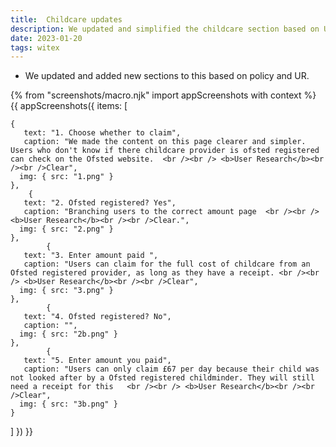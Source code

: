 ```yaml
---
title:  Childcare updates
description: We updated and simplified the childcare section based on UR.
date: 2023-01-20
tags: witex
---
```


* We updated and added new sections to this based on policy and UR.


<!-- ## User needs

<b>As a prosecuter </b>
I need to find a case<br />

<b>As a prosecuter </b>
I need to do the thing<br /> -->



{% from "screenshots/macro.njk" import appScreenshots with context %}
{{ appScreenshots({
  items: [

    {
       text: "1. Choose whether to claim",
       caption: "We made the content on this page clearer and simpler. Users who don't know if there childcare provider is ofsted registered can check on the Ofsted website.  <br /><br /> <b>User Research</b><br /><br />Clear",
      img: { src: "1.png" }
    },
        {
       text: "2. Ofsted registered? Yes",
       caption: "Branching users to the correct amount page  <br /><br /> <b>User Research</b><br /><br />Clear.",
      img: { src: "2.png" }
    },
            {
       text: "3. Enter amount paid ",
       caption: "Users can claim for the full cost of childcare from an Ofsted registered provider, as long as they have a receipt. <br /><br /> <b>User Research</b><br /><br />Clear",
      img: { src: "3.png" }
    },
            {
       text: "4. Ofsted registered? No",
       caption: "",
      img: { src: "2b.png" }
    },
            {
       text: "5. Enter amount you paid",
       caption: "Users can only claim £67 per day because their child was not looked after by a Ofsted registered childminder. They will still need a receipt for this   <br /><br /> <b>User Research</b><br /><br />Clear",
      img: { src: "3b.png" }
    }
       
        
          
  ]
}) }}



<!-- ## User research -->